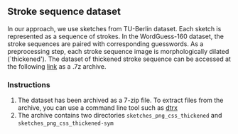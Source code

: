 ## Stroke sequence dataset
In our approach, we use sketches from TU-Berlin dataset. Each sketch is represented as a sequence of strokes. In the WordGuess-160 dataset, the stroke sequences are paired with corresponding guesswords. As a preprocessing step, each stroke sequence image is morphologically dilated (`thickened'). The dataset of thickened stroke sequence can be accessed at the following [link](https://drive.google.com/file/d/1Xc-PqRqzodrW5odpE1QQ4ZWXgspMv8lK/view?usp=sharing) as a .7z archive. 

### Instructions
1. The dataset has been archived as a 7-zip file. To extract files from the archive, you can use a command line tool such as [dtrx](https://askubuntu.com/a/586995)
2. The archive contains two directories `sketches_png_css_thickened` and `sketches_png_css_thickened-sym`
